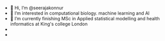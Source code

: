 - 👋 Hi, I’m @seerajakonnur
- 👀 I’m interested in computational biology. machine learning and AI
- 🌱 I’m currently finishing MSc in Applied statistical modelling and health informatics at King's college London
- 
-

<!---
seerajakonnur/seerajakonnur is a ✨ special ✨ repository because its `README.md` (this file) appears on your GitHub profile.
You can click the Preview link to take a look at your changes.
--->
